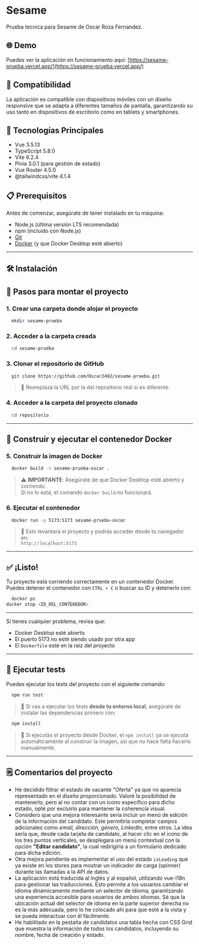 # Sesame

Prueba tecnica para Sesame de Oscar Roza Fernandez.

## 🌐 Demo

Puedes ver la aplicación en funcionamiento aquí: [https://sesame-prueba.vercel.app/](https://sesame-prueba.vercel.app/)

## 📱 Compatibilidad

La aplicación es compatible con dispositivos móviles con un diseño responsive que se adapta a diferentes tamaños de
pantalla, garantizando su uso tanto en dispositivos de escritorio como en tablets y smartphones.

## 🚀 Tecnologías Principales

- Vue 3.5.13
- TypeScript 5.8.0
- Vite 6.2.4
- Pinia 3.0.1 (para gestión de estado)
- Vue Router 4.5.0
- @tailwindcss/vite 4.1.4

## 📋 Prerequisitos

Antes de comenzar, asegúrate de tener instalado en tu máquina:

- Node.js (última versión LTS recomendada)
- npm (incluido con Node.js)
- [Git](https://git-scm.com/)
- [Docker](https://www.docker.com/) (y que Docker Desktop esté abierto)

---

## 🛠️ Instalación

## 🚀 Pasos para montar el proyecto

### 1. Crear una carpeta donde alojar el proyecto

```bash
  mkdir sesame-prueba
```

### 2. Acceder a la carpeta creada

```bash
  cd sesame-prueba
```

### 3. Clonar el repositorio de GitHub

```bash
  git clone https://github.com/Oscar2492/sesame-prueba.git
```

> 🔁 Reemplaza la URL por la del repositorio real si es diferente.

### 4. Acceder a la carpeta del proyecto clonado

```bash
  cd repositorio
```

---

## 🐳 Construir y ejecutar el contenedor Docker

### 5. Construir la imagen de Docker

```bash
  docker build -t sesame-prueba-oscar .
```

> ⚠️ **IMPORTANTE**: Asegúrate de que Docker Desktop esté abierto y corriendo.  
> Si no lo está, el comando `docker build` no funcionará.

### 6. Ejecutar el contenedor

```bash
  docker run -p 5173:5173 sesame-prueba-oscar
```

> 🎯 Esto levantará el proyecto y podrás acceder desde tu navegador en:  
> `http://localhost:5173`

---

## ✅ ¡Listo!

Tu proyecto está corriendo correctamente en un contenedor Docker.  
Puedes detener el contenedor con `CTRL + C` o buscar su ID y detenerlo con:

```bash
  docker ps
docker stop <ID_DEL_CONTENEDOR>
```

---

Si tienes cualquier problema, revisa que:

- Docker Desktop esté abierto
- El puerto 5173 no esté siendo usado por otra app
- El `Dockerfile` esté en la raíz del proyecto

---

## 🧪 Ejecutar tests

Puedes ejecutar los tests del proyecto con el siguiente comando:

```bash
  npm run test
```

> 🧠 Si vas a ejecutar los tests **desde tu entorno local**, asegúrate de instalar las dependencias primero con:

```bash
  npm install
```

> 🐳 Si ejecutas el proyecto desde Docker, el `npm install` ya se ejecuta automáticamente al construir la imagen, así que
> no hace falta hacerlo manualmente.

---

## 🗒️ Comentarios del proyecto

- He decidido filtrar el estado de vacante "Oferta" ya que no aparecía representado en el diseño proporcionado. Valoré
  la posibilidad de mantenerlo, pero al no contar con un icono específico para dicho estado, opté por excluirlo para
  mantener la coherencia visual.
- Considero que una mejora interesante sería incluir un menú de edición de la información del candidato. Este permitiría
  completar campos adicionales como *email, dirección, género, LinkedIn*, entre otros.
  La idea sería que, desde cada tarjeta de candidato, al hacer clic en el icono de los tres puntos verticales, se
  desplegara un menú contextual con la opción **"Editar candidato"**, la cual redirigiría a un formulario dedicado para
  dicha edición.
- Otra mejora pendiente es implementar el uso del estado `isLoading` que ya existe en los stores para mostrar un
  indicador de carga (spinner) durante las llamadas a la API de datos.
- La aplicación está traducida al inglés y al español, utilizando vue-i18n para gestionar las traducciones. Esto permite
  a los usuarios cambiar el idioma dinámicamente mediante un selector de idioma, garantizando una experiencia accesible
  para usuarios de ambos idiomas. Sé que la ubicación actual del selector de idioma en la parte superior derecha no es
  la más adecuada, pero lo he colocado ahí para que esté a la vista y se pueda interactuar con él fácilmente.
- He habilitado en la pestaña de candidatos una tabla hecha con CSS Grid que muestra la información de todos los
  candidatos, incluyendo su nombre, fecha de creación y estado. 